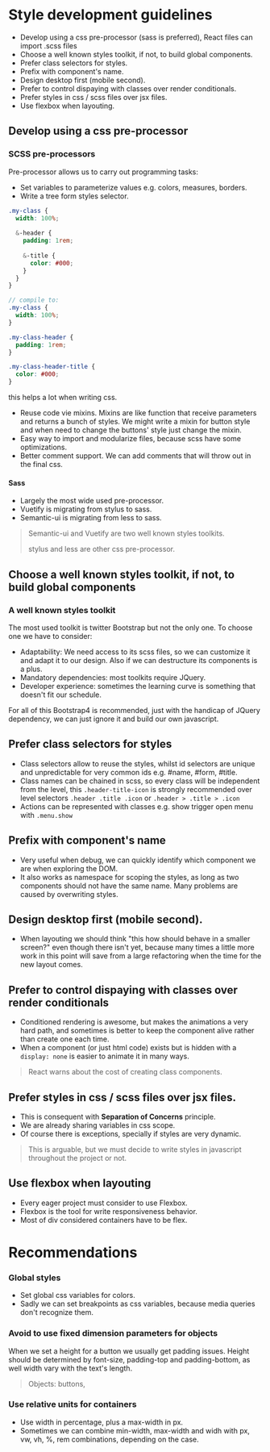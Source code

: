 Style development guidelines
===

* Develop using a css pre-processor (sass is preferred), React files can import .scss files
* Choose a well known styles toolkit, if not, to build global components.
* Prefer class selectors for styles.
* Prefix with component's name.
* Design desktop first (mobile second).
* Prefer to control dispaying with classes over render conditionals.
* Prefer styles in css / scss files over jsx files.
* Use flexbox when layouting.

Develop using a css pre-processor
---

### SCSS pre-processors
Pre-processor allows us to carry out programming tasks:
* Set variables to parameterize values e.g. colors, measures, borders.
* Write a tree form styles selector.

```scss
.my-class {
  width: 100%;
  
  &-header {
    padding: 1rem;
    
    &-title {
      color: #000;
    }
  }
}

// compile to:
.my-class {
  width: 100%;
}

.my-class-header {
  padding: 1rem;
}

.my-class-header-title {
  color: #000;
}

```

this helps a lot when writing css.

* Reuse code vie mixins. Mixins are like function that receive parameters and returns a bunch of styles.
We might write a mixin for button style and when need to change the buttons' style 
just change the mixin.
* Easy way to import and modularize files, because scss have some optimizations.
* Better comment support. We can add comments that will throw out in the final css.
  
#### Sass
* Largely the most wide used pre-processor.
* Vuetify is migrating from stylus to sass.
* Semantic-ui is migrating from less to sass.

> Semantic-ui and Vuetify are two well known styles toolkits.
>
> stylus and less are other css pre-processor.


Choose a well known styles toolkit, if not, to build global components
---
### A well known styles toolkit
The most used toolkit is twitter Bootstrap but not the only one. To choose one we have to consider:
* Adaptability: We need access to its scss files, so we can customize it and adapt it
to our design. Also if we can destructure its components is a plus.
* Mandatory dependencies: most toolkits require JQuery.
* Developer experience: sometimes the learning curve is something that doesn't fit
our schedule.

For all of this Bootstrap4 is recommended, just with the handicap of JQuery dependency, 
we can just ignore it and build our own javascript.


Prefer class selectors for styles
---
* Class selectors allow to reuse the styles, whilst id selectors are unique and unpredictable for
very common ids e.g. #name, #form, #title.
* Class names can be chained in scss, so every class will be independent from the level,
this `.header-title-icon` is strongly recommended over level selectors 
`.header .title .icon` or `.header > .title > .icon`
* Actions can be represented with classes e.g. show trigger open menu with `.menu.show`

Prefix with component's name
---
* Very useful when debug, we can quickly identify which component we are when exploring
the DOM.
* It also works as namespace for scoping the styles, as long as two components should not
have the same name. Many problems are caused by overwriting styles. 

Design desktop first (mobile second).
---
* When layouting we should think "this how should behave in a smaller screen?" even though
there isn't yet, because many times a little more work in this point will save from a large
refactoring when the time for the new layout comes.  

Prefer to control dispaying with classes over render conditionals
---
* Conditioned rendering is awesome, but makes the animations a very hard path, and
sometimes is better to keep the component alive rather than create one each time.
* When a component (or just html code) exists but is hidden with a `display: none` is
easier to animate it in many ways.

> React warns about the cost of creating class components.


Prefer styles in css / scss files over jsx files.
---
* This is consequent with **Separation of Concerns** principle.
* We are already sharing variables in css scope.
* Of course there is exceptions, specially if styles are very dynamic.

> This is arguable, but we must decide to write styles in javascript throughout the project or not.  

Use flexbox when layouting
---
* Every eager project must consider to use Flexbox.
* Flexbox is the tool for write responsiveness behavior.
* Most of div considered containers have to be flex.


Recommendations
===

### Global styles
* Set global css variables for colors.
* Sadly we can set breakpoints as css variables, because media queries don't recognize them.

### Avoid to use fixed dimension parameters for objects
When we set a height for a button we usually get padding issues. Height should be 
determined by font-size, padding-top and padding-bottom, as well width vary with the
text's length.

> Objects: buttons,

### Use relative units for containers
* Use width in percentage, plus a max-width in px.
* Sometimes we can combine min-width, max-width and widh with px, vw, vh, %, rem combinations,
depending on the case.


